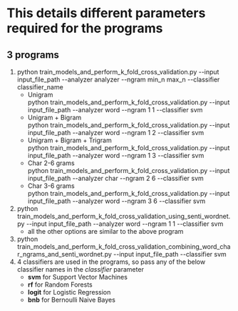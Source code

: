# This details different parameters required for the programs
## 3 programs
1. python train_models_and_perform_k_fold_cross_validation.py --input input_file_path --analyzer analyzer --ngram min_n max_n --classifier classifier_name
   - Unigram  <br>
   python train_models_and_perform_k_fold_cross_validation.py --input input_file_path --analyzer word --ngram 1 1 --classifier svm
   - Unigram + Bigram<br>
   python train_models_and_perform_k_fold_cross_validation.py --input input_file_path --analyzer word --ngram 1 2 --classifier svm
   - Unigram + Bigram + Trigram<br>
   python train_models_and_perform_k_fold_cross_validation.py --input input_file_path --analyzer word --ngram 1 3 --classifier svm
   - Char 2-6 grams  <br>
   python train_models_and_perform_k_fold_cross_validation.py --input input_file_path --analyzer char --ngram 2 6 --classifier svm
   - Char 3-6 grams  <br>
   python train_models_and_perform_k_fold_cross_validation.py --input input_file_path --analyzer word --ngram 3 6 --classifier svm
2. python train_models_and_perform_k_fold_cross_validation_using_senti_wordnet.py --input input_file_path --analyzer word --ngram 1 1 --classifier svm
   - all the other options are similar to the above program
3. python train_models_and_perform_k_fold_cross_validation_combining_word_char_ngrams_and_senti_wordnet.py --input input_file_path --classifier svm
4. 4 classifiers are used in the programs, so pass any of the below classifier names in the <em>classifier</em> parameter
   - **svm** for Support Vector Machines
   - **rf** for Random Forests
   - **logit** for Logistic Regression
   - **bnb** for Bernoulli Naive Bayes
